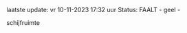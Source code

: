 laatste update: 
vr 10-11-2023 17:32   uur 
Status: FAALT - geel - 
<div class="service Y">schijfruimte</div>